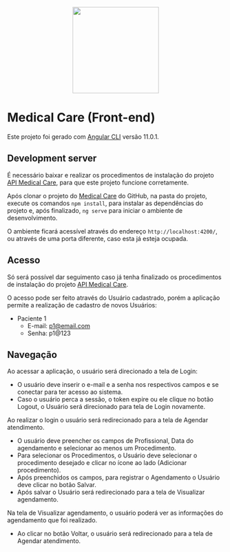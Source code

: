 <p align="center"><a href="https://angular.io/" target="_blank"><img src="https://upload.wikimedia.org/wikipedia/commons/c/cf/Angular_full_color_logo.svg" width="200"></a></p>

# Medical Care (Front-end)

Este projeto foi gerado com [Angular CLI](https://github.com/angular/angular-cli) versão 11.0.1.

## Development server

É necessário baixar e realizar os procedimentos de instalação do projeto [API Medical Care](https://github.com/flailton/api-medical-care), para que este projeto funcione corretamente.

Após clonar o projeto do [Medical Care](https://github.com/flailton/medical-care) do GitHub, na pasta do projeto, execute os comandos `npm install`, para instalar as dependências do projeto e, após finalizado, `ng serve` para iniciar o ambiente de desenvolvimento. 

O ambiente ficará acessível através do endereço `http://localhost:4200/`, ou através de uma porta diferente, caso esta já esteja ocupada.

## Acesso

Só será possível dar seguimento caso já tenha finalizado os procedimentos de instalação do projeto [API Medical Care](https://github.com/flailton/api-medical-care).

O acesso pode ser feito através do Usuário cadastrado, porém a aplicação permite a realização de cadastro de novos Usuários:
- Paciente 1
  - E-mail: p1@email.com
  - Senha:  p1@123

## Navegação

Ao acessar a aplicação, o usuário será direcionado a tela de Login:
- O usuário deve inserir o e-mail e a senha nos respectivos campos e se conectar para ter acesso ao sistema.
- Caso o usuário perca a sessão, o token expire ou ele clique no botão Logout, o Usuário será direcionado para tela de Login novamente.

Ao realizar o login o usuário será redirecionado para a tela de Agendar atendimento.
- O usuário deve preencher os campos de Profissional, Data do agendamento e selecionar ao menos um Procedimento.
- Para selecionar os Procedimentos, o Usuário deve selecionar o procedimento desejado e clicar no ícone ao lado (Adicionar procedimento).
- Após preenchidos os campos, para registrar o Agendamento o Usuário deve clicar no botão Salvar.
- Após salvar o Usuário será redirecionado para a tela de Visualizar agendamento.

Na tela de Visualizar agendamento, o usuário poderá ver as informações do agendamento que foi realizado.
- Ao clicar no botão Voltar, o usuário será redirecionado para a tela de Agendar atendimento.
